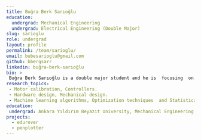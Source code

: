 ```yaml
---
title: Buğra Berk Sarıoğlu
education:
  undergrad: Mechanical Engineering
  undergrad: Electrical Engineering (Double Major)
slug: sarioglu
role: undergrad
layout: profile
permalink: /team/sarioglu/
email: bubesarioglu@gmail.com
github: bbergsarr
linkedin: buğra-berk-sarıoğlu
bio: >
 Buğra Berk Sarıoğlu is a double major student and he is  focusing  on improving mechanical  and electronics ability. His research interests include motor calibration, controllers, hardware design, mechanical design, machine learning algorithms, optimization techniques  and statistical methods
research_topics:
 - Motor calibration, Controllers.
 - Hardware design, Mechanical design.
 - Machine learning algorithms, Optimization techniques  and Statistical methods
education:
 undergrad: Ankara Yıldırım Beyazıt University, Mechanical Engineering & Electrical  - Electronics Engineering(Cont.)
projects:
  - edurover
  - penplotter
---
```




